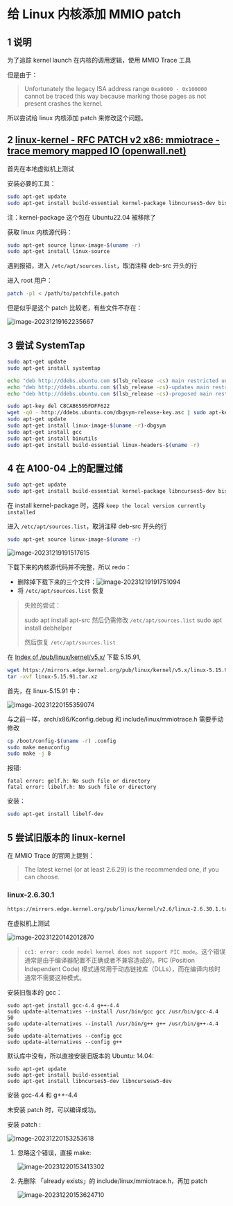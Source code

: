 # 给 Linux 内核添加 MMIO patch

## 1 说明

为了追踪 kernel launch 在内核的调用逻辑，使用 MMIO Trace 工具

但是由于：

> Unfortunately the legacy ISA address range `0xa0000 - 0x100000` cannot be traced this way because marking those pages as not present crashes the kernel. 

所以尝试给 linux 内核添加 patch 来修改这个问题。

## 2 [linux-kernel - RFC PATCH v2 x86: mmiotrace - trace memory mapped IO (openwall.net)](https://lists.openwall.net/linux-kernel/2008/01/31/348)

首先在本地虚拟机上测试

安装必要的工具：

```bash
sudo apt-get update
sudo apt-get install build-essential kernel-package libncurses5-dev bison flex libssl-dev
```

注：kernel-package 这个包在 Ubuntu22.04 被移除了

获取 linux 内核源代码：

```bash
sudo apt-get source linux-image-$(uname -r)
sudo apt-get install linux-source
```

遇到报错，进入 `/etc/apt/sources.list`，取消注释 deb-src 开头的行

进入 root 用户：

```bash
patch -p1 < /path/to/patchfile.patch
```

但是似乎是这个 patch 比较老，有些文件不存在：

![image-20231219162235667](C:\Users\15370\AppData\Roaming\Typora\typora-user-images\image-20231219162235667.png)

## 3 尝试 SystemTap

```bash
sudo apt-get update
sudo apt-get install systemtap

echo "deb http://ddebs.ubuntu.com $(lsb_release -cs) main restricted universe multiverse" | sudo tee -a /etc/apt/sources.list.d/ddebs.list
echo "deb http://ddebs.ubuntu.com $(lsb_release -cs)-updates main restricted universe multiverse" | sudo tee -a /etc/apt/sources.list.d/ddebs.list
echo "deb http://ddebs.ubuntu.com $(lsb_release -cs)-proposed main restricted universe multiverse" | sudo tee -a /etc/apt/sources.list.d/ddebs.list

sudo apt-key del C8CAB6595FDFF622
wget -qO - http://ddebs.ubuntu.com/dbgsym-release-key.asc | sudo apt-key add -
sudo apt-get update
sudo apt-get install linux-image-$(uname -r)-dbgsym
sudo apt-get install gcc
sudo apt-get install binutils
sudo apt-get install build-essential linux-headers-$(uname -r)
```

## 4 在 A100-04 上的配置过储

```bash
sudo apt-get update
sudo apt-get install build-essential kernel-package libncurses5-dev bison flex libssl-dev
```

在 install kernel-package 时，选择 `keep the local version currently installed`

进入 `/etc/apt/sources.list`，取消注释 deb-src 开头的行

```bash
sudo apt-get source linux-image-$(uname -r)
```

![image-20231219191517615](C:\Users\15370\AppData\Roaming\Typora\typora-user-images\image-20231219191517615.png)

下载下来的内核源代码并不完整，所以 redo：

+ 删除掉下载下来的三个文件：![image-20231219191751094](C:\Users\15370\AppData\Roaming\Typora\typora-user-images\image-20231219191751094.png)
+ 将 `/etc/apt/sources.list` 恢复

> 失败的尝试：
>
> sudo apt install apt-src
> 然后仍需修改 `/etc/apt/sources.list`
> sudo apt install debhelper
>
> 然后恢复 `/etc/apt/sources.list`

在 [Index of /pub/linux/kernel/v5.x/](https://mirrors.edge.kernel.org/pub/linux/kernel/v5.x/) 下载 5.15.91,

```bash
wget https://mirrors.edge.kernel.org/pub/linux/kernel/v5.x/linux-5.15.91.tar.xz
tar -xvf linux-5.15.91.tar.xz
```

首先，在 linux-5.15.91 中：

![image-20231220155359074](C:\Users\15370\AppData\Roaming\Typora\typora-user-images\image-20231220155359074.png)

与之前一样，arch/x86/Kconfig.debug 和 include/linux/mmiotrace.h 需要手动修改

```bash
cp /boot/config-$(uname -r) .config
sudo make menuconfig
sudo make -j 8
```

报错:

```
fatal error: gelf.h: No such file or directory
fatal error: libelf.h: No such file or directory
```

安装：

```bash
sudo apt-get install libelf-dev
```

## 5 尝试旧版本的 linux-kernel

在 MMIO Trace 的官网上提到：

> The latest kernel (or at least 2.6.29) is the recommended one, if you can choose.

### linux-2.6.30.1

```bash
https://mirrors.edge.kernel.org/pub/linux/kernel/v2.6/linux-2.6.30.1.tar.xz
```

在虚拟机上测试

![image-20231220142012870](C:\Users\15370\AppData\Roaming\Typora\typora-user-images\image-20231220142012870.png)

>  `cc1: error: code model kernel does not support PIC mode`。这个错误通常是由于编译器配置不正确或者不兼容造成的。PIC (Position Independent Code) 模式通常用于动态链接库（DLLs），而在编译内核时通常不需要这种模式。

安装旧版本的 gcc：

```
sudo apt-get install gcc-4.4 g++-4.4
sudo update-alternatives --install /usr/bin/gcc gcc /usr/bin/gcc-4.4 50
sudo update-alternatives --install /usr/bin/g++ g++ /usr/bin/g++-4.4 50
sudo update-alternatives --config gcc
sudo update-alternatives --config g++
```

默认库中没有，所以直接安装旧版本的 Ubuntu: 14.04:

```
sudo apt-get update
sudo apt-get install build-essential
sudo apt-get install libncurses5-dev libncursesw5-dev
```

安装 gcc-4.4 和 g++-4.4

未安装 patch 时，可以编译成功。

安装 patch :

![image-20231220153253618](C:\Users\15370\AppData\Roaming\Typora\typora-user-images\image-20231220153253618.png)

1. 忽略这个错误，直接 make:

   ![image-20231220153413302](C:\Users\15370\AppData\Roaming\Typora\typora-user-images\image-20231220153413302.png)

2. 先删除 「already exists」的 include/linux/mmiotrace.h，再加 patch

   ![image-20231220153624710](C:\Users\15370\AppData\Roaming\Typora\typora-user-images\image-20231220153624710.png)

